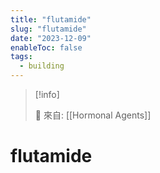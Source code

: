 ```yaml
---
title: "flutamide"
slug: "flutamide"
date: "2023-12-09"
enableToc: false
tags:
  - building
---
```


> [!info]
>
> 🌱 來自: [[Hormonal Agents]]

# flutamide


